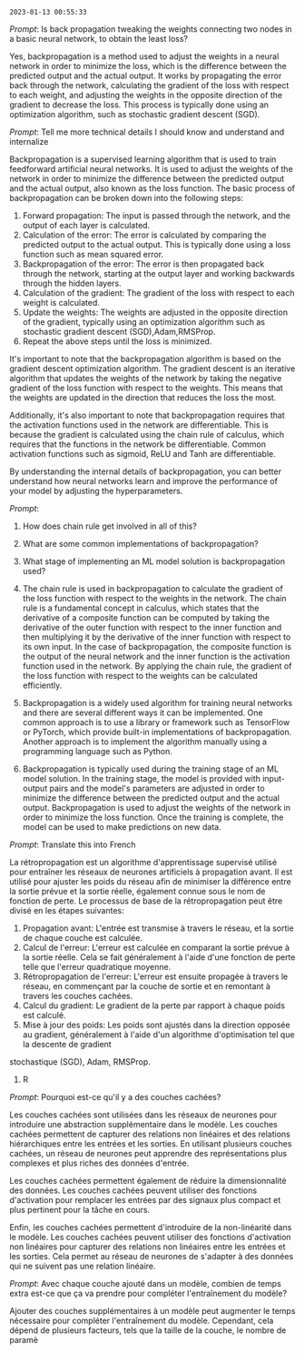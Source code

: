 `2023-01-13 00:55:33`

_Prompt_:
Is back propagation tweaking the weights connecting two nodes in a basic neural network, to obtain the least loss?

Yes, backpropagation is a method used to adjust the weights in a neural network in order to minimize the loss, which is the difference between the predicted output and the actual output. It works by propagating the error back through the network, calculating the gradient of the loss with respect to each weight, and adjusting the weights in the opposite direction of the gradient to decrease the loss. This process is typically done using an optimization algorithm, such as stochastic gradient descent (SGD).

_Prompt_:
Tell me more technical details I should know and understand and internalize

Backpropagation is a supervised learning algorithm that is used to train feedforward artificial neural networks. It is used to adjust the weights of the network in order to minimize the difference between the predicted output and the actual output, also known as the loss function. The basic process of backpropagation can be broken down into the following steps:

1. Forward propagation: The input is passed through the network, and the output of each layer is calculated.
2. Calculation of the error: The error is calculated by comparing the predicted output to the actual output. This is typically done using a loss function such as mean squared error.
3. Backpropagation of the error: The error is then propagated back through the network, starting at the output layer and working backwards through the hidden layers.
4. Calculation of the gradient: The gradient of the loss with respect to each weight is calculated.
5. Update the weights: The weights are adjusted in the opposite direction of the gradient, typically using an optimization algorithm such as stochastic gradient descent (SGD),Adam,RMSProp.
6. Repeat the above steps until the loss is minimized.

It's important to note that the backpropagation algorithm is based on the gradient descent optimization algorithm. The gradient descent is an iterative algorithm that updates the weights of the network by taking the negative gradient of the loss function with respect to the weights. This means that the weights are updated in the direction that reduces the loss the most.

Additionally, it's also important to note that backpropagation requires that the activation functions used in the network are differentiable. This is because the gradient is calculated using the chain rule of calculus, which requires that the functions in the network be differentiable. Common activation functions such as sigmoid, ReLU and Tanh are differentiable.

By understanding the internal details of backpropagation, you can better understand how neural networks learn and improve the performance of your model by adjusting the hyperparameters.

_Prompt_:

1. How does chain rule get involved in all of this?
2. What are some common implementations of backpropagation?
3. What stage of implementing an ML model solution is backpropagation used?

4. The chain rule is used in backpropagation to calculate the gradient of the loss function with respect to the weights in the network. The chain rule is a fundamental concept in calculus, which states that the derivative of a composite function can be computed by taking the derivative of the outer function with respect to the inner function and then multiplying it by the derivative of the inner function with respect to its own input. In the case of backpropagation, the composite function is the output of the neural network and the inner function is the activation function used in the network. By applying the chain rule, the gradient of the loss function with respect to the weights can be calculated efficiently.
5. Backpropagation is a widely used algorithm for training neural networks and there are several different ways it can be implemented. One common approach is to use a library or framework such as TensorFlow or PyTorch, which provide built-in implementations of backpropagation. Another approach is to implement the algorithm manually using a programming language such as Python.
6. Backpropagation is typically used during the training stage of an ML model solution. In the training stage, the model is provided with input-output pairs and the model's parameters are adjusted in order to minimize the difference between the predicted output and the actual output. Backpropagation is used to adjust the weights of the network in order to minimize the loss function. Once the training is complete, the model can be used to make predictions on new data.

_Prompt_:
Translate this into French

La rétropropagation est un algorithme d'apprentissage supervisé utilisé pour entraîner les réseaux de neurones artificiels à propagation avant. Il est utilisé pour ajuster les poids du réseau afin de minimiser la différence entre la sortie prévue et la sortie réelle, également connue sous le nom de fonction de perte. Le processus de base de la rétropropagation peut être divisé en les étapes suivantes:

1. Propagation avant: L'entrée est transmise à travers le réseau, et la sortie de chaque couche est calculée.
2. Calcul de l'erreur: L'erreur est calculée en comparant la sortie prévue à la sortie réelle. Cela se fait généralement à l'aide d'une fonction de perte telle que l'erreur quadratique moyenne.
3. Rétropropagation de l'erreur: L'erreur est ensuite propagée à travers le réseau, en commençant par la couche de sortie et en remontant à travers les couches cachées.
4. Calcul du gradient: Le gradient de la perte par rapport à chaque poids est calculé.
5. Mise à jour des poids: Les poids sont ajustés dans la direction opposée au gradient, généralement à l'aide d'un algorithme d'optimisation tel que la descente de gradient

stochastique (SGD), Adam, RMSProp.

1. R

_Prompt_:
Pourquoi est-ce qu'il y a des couches cachées?

Les couches cachées sont utilisées dans les réseaux de neurones pour introduire une abstraction supplémentaire dans le modèle. Les couches cachées permettent de capturer des relations non linéaires et des relations hiérarchiques entre les entrées et les sorties. En utilisant plusieurs couches cachées, un réseau de neurones peut apprendre des représentations plus complexes et plus riches des données d'entrée.

Les couches cachées permettent également de réduire la dimensionnalité des données. Les couches cachées peuvent utiliser des fonctions d'activation pour remplacer les entrées par des signaux plus compact et plus pertinent pour la tâche en cours.

Enfin, les couches cachées permettent d'introduire de la non-linéarité dans le modèle. Les couches cachées peuvent utiliser des fonctions d'activation non linéaires pour capturer des relations non linéaires entre les entrées et les sorties. Cela permet au réseau de neurones de s'adapter à des données qui ne suivent pas une relation linéaire.

_Prompt_:
Avec chaque couche ajouté dans un modèle, combien de temps extra est-ce que ça va prendre pour compléter l'entraînement du modèle?

Ajouter des couches supplémentaires à un modèle peut augmenter le temps nécessaire pour compléter l'entraînement du modèle. Cependant, cela dépend de plusieurs facteurs, tels que la taille de la couche, le nombre de paramè
